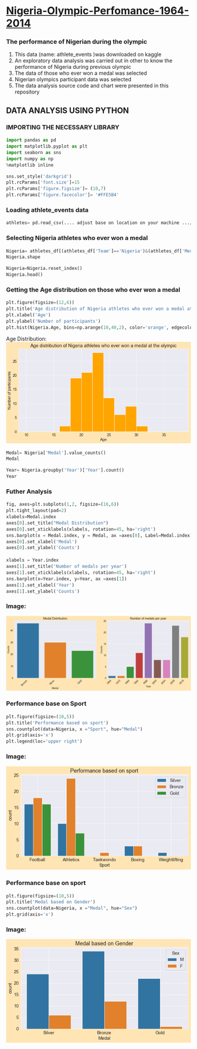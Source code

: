 # [Nigeria-Olympic-Perfomance-1964-2014](https://popecollins.github.io/Nigeria-Olympic-Perfomance-1964-2014/)

### The performance of Nigerian during the olympic
1. This data (name: athlete_events )was downloaded on kaggle 
2. An exploratory data analysis was carried out in other to know the performance of Nigeria during previous olympic
3. The data of those who ever won a medal was selected
4. Nigerian olympics participant data was selected 
5. The data analysis source code and chart were presented in this repository

## DATA ANALYSIS USING PYTHON 

### IMPORTING THE NECESSARY LIBRARY
```python
import pandas as pd
import matplotlib.pyplot as plt
import seaborn as sns
import numpy as np
%matplotlib inline
```

```python
sns.set_style('darkgrid')
plt.rcParams['font.size']=15
plt.rcParams['figure.figsize']= (10,7)
plt.rcParams['figure.facecolor']= '#FFE5B4'
```
### Loading athlete_events data
``` python
athletes= pd.read_csv(.... adjust base on location on your machine .../athlete_events.csv')
```
### Selecting Nigeria athletes who ever won a medal
```python
Nigeria= athletes_df[(athletes_df['Team']=='Nigeria')&(athletes_df['Medal'].notnull())]
Nigeria.shape
```
```python
Nigeria=Nigeria.reset_index()
Nigeria.head()
```
### Getting the Age distribution on those who ever won a medal
```python
plt.figure(figsize=(12,6))
plt.title('Age distribution of Nigeria athletes who ever won a medal at the olympic')
plt.xlabel('Age')
plt.ylabel('Number of participants')
plt.hist(Nigeria.Age, bins=np.arange(10,40,2), color='orange', edgecolor='white');
```
Age Distribution:
![alt text](https://github.com/PopeCollins/Nigeria-Olympic-Perfomance-1964-2014/blob/main/A1.png)

```python
Medal= Nigeria['Medal'].value_counts()
Medal
```
```python
Year= Nigeria.groupby('Year')['Year'].count()
Year
```
### Futher Analysis
```python
fig, axes=plt.subplots(1,2, figsize=(16,6))
plt.tight_layout(pad=2)
xlabels=Medal.index
axes[0].set_title("Medal Distribution")
axes[0].set_xticklabels(xlabels, rotation=45, ha='right')
sns.barplot(x = Medal.index, y = Medal, ax =axes[0], Label=Medal.index)
axes[0].set_xlabel('Medal')
axes[0].set_ylabel('Counts')

xlabels = Year.index
axes[1].set_title('Number of medals per year')
axes[1].set_xticklabels(xlabels, rotation=45, ha='right')
sns.barplot(x=Year.index, y=Year, ax =axes[1])
axes[1].set_xlabel('Year')
axes[1].set_ylabel('Counts')
```
### Image:
![](https://github.com/PopeCollins/Nigeria-Olympic-Perfomance-1964-2014/blob/main/A2.png)


### Performance base on Sport
```python
plt.figure(figsize=(10,5))
plt.title('Performance based on sport')
sns.countplot(data=Nigeria, x ="Sport", hue="Medal")
plt.grid(axis='x')
plt.legend(loc='upper right')
```
### Image:
![](https://github.com/PopeCollins/Nigeria-Olympic-Perfomance-1964-2014/blob/main/A3.png)

### Performance base on sport
``` python
plt.figure(figsize=(10,5))
plt.title('Medal based on Gender')
sns.countplot(data=Nigeria, x ="Medal", hue="Sex")
plt.grid(axis='x')
```
### Image:
![](https://github.com/PopeCollins/Nigeria-Olympic-Perfomance-1964-2014/blob/main/A4.png)
